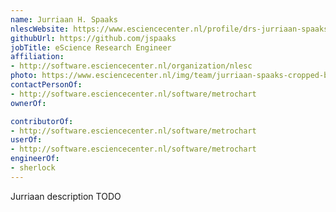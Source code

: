 ```yaml
---
name: Jurriaan H. Spaaks
nlescWebsite: https://www.esciencecenter.nl/profile/drs-jurriaan-spaaks
githubUrl: https://github.com/jspaaks
jobTitle: eScience Research Engineer
affiliation:
- http://software.esciencecenter.nl/organization/nlesc
photo: https://www.esciencecenter.nl/img/team/jurriaan-spaaks-cropped-bw-new.jpg
contactPersonOf:
- http://software.esciencecenter.nl/software/metrochart
ownerOf:

contributorOf:
- http://software.esciencecenter.nl/software/metrochart
userOf:
- http://software.esciencecenter.nl/software/metrochart
engineerOf:
- sherlock
---
```

Jurriaan description TODO